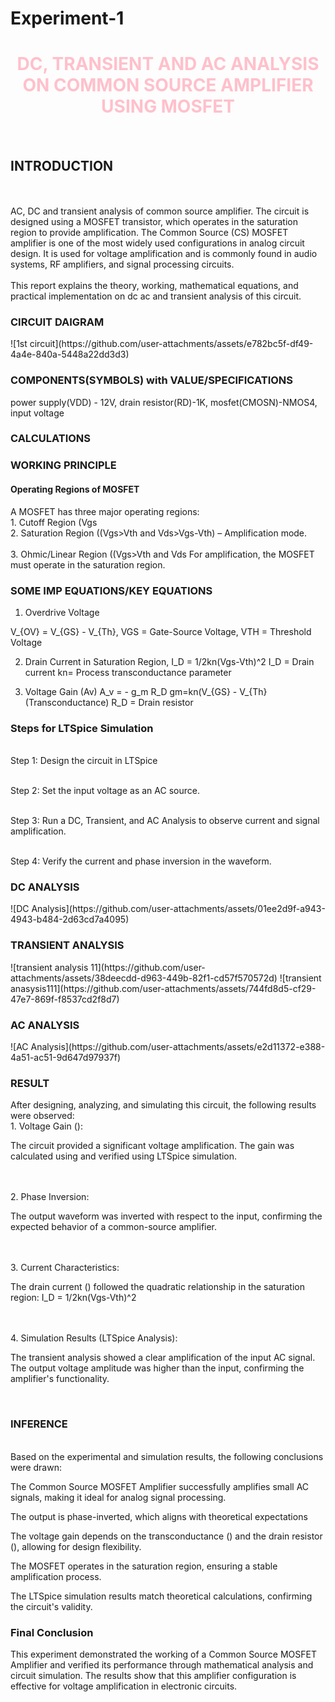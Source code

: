 # Experiment-1  
<body>
<center>
  <font color="pink">

 <h1>DC, TRANSIENT AND AC ANALYSIS ON COMMON SOURCE AMPLIFIER USING MOSFET</h1>
 </font>
 </center>
 </body>
 <br>
 <h2> INTRODUCTION </h2>  </br> 
     <br>
   AC, DC and transient analysis of common source amplifier. The circuit is designed using a MOSFET transistor, which operates in the saturation region to provide amplification.      
The Common Source (CS) MOSFET amplifier is one of the most widely used configurations in analog circuit design. It is used for voltage amplification and is commonly found in audio systems, RF amplifiers, and signal processing circuits.</br>
<br>
This report explains the theory, working, mathematical equations, and practical implementation on dc ac and transient analysis of this circuit.
</br>
<h3>CIRCUIT DAIGRAM</h3>
![1st circuit](https://github.com/user-attachments/assets/e782bc5f-df49-4a4e-840a-5448a22dd3d3)


 <h3> COMPONENTS(SYMBOLS) with VALUE/SPECIFICATIONS </h3>
 <p>
 power supply(VDD) - 12V,
 drain resistor(RD)-1K,
 mosfet(CMOSN)-NMOS4,
 input voltage<VIN) - AC signal,
 ground-0v.
 </p>

   <h3>CALCULATIONS</h3>



   
  <h3>WORKING PRINCIPLE</h3>
<h4>Operating Regions of MOSFET</h4>
A MOSFET has three major operating regions:
<br>1. Cutoff Region (Vgs<Vth) – No current flows.</br>
<br>2. Saturation Region ((Vgs>Vth and Vds>Vgs-Vth) – Amplification mode.</br>
<br>3. Ohmic/Linear Region ((Vgs>Vth and Vds<Vgs-Vth) – Acts as a resistor.</br>
For amplification, the MOSFET must operate in the saturation region.

 <h3>SOME IMP EQUATIONS/KEY EQUATIONS</h3> 

1. Overdrive Voltage

V_{OV} = V_{GS} - V_{Th},    VGS = Gate-Source Voltage,      VTH = Threshold Voltage

2. Drain Current in Saturation Region,     I_D = 1/2kn(Vgs-Vth)^2      I_D = Drain current      kn= Process transconductance parameter

3. Voltage Gain (Av)     A_v = - g_m R_D     gm=kn(V_{GS} - V_{Th}
 (Transconductance)    R_D = Drain resistor

<h3>Steps for LTSpice Simulation</h3>

<br>Step 1: Design the circuit in LTSpice</br>

<br>Step 2: Set the input voltage as an AC source.</br>

<br>Step 3: Run a DC, Transient, and AC Analysis to observe current and signal amplification.</br>

<br>Step 4: Verify the current and phase inversion in the waveform.</br>

<h3>DC ANALYSIS</h3>
![DC Analysis](https://github.com/user-attachments/assets/01ee2d9f-a943-4943-b484-2d63cd7a4095)



<h3> TRANSIENT ANALYSIS</h3>
![transient analysis 11](https://github.com/user-attachments/assets/38deecdd-d963-449b-82f1-cd57f570572d)
![transient anasysis111](https://github.com/user-attachments/assets/744fd8d5-cf29-47e7-869f-f8537cd2f8d7)




<h3>AC ANALYSIS</h3>
![AC Analysis](https://github.com/user-attachments/assets/e2d11372-e388-4a51-ac51-9d647d97937f)



<h3>RESULT</h3>
After designing, analyzing, and simulating this circuit, the following results were observed:
<br>1. Voltage Gain ():
<p>The circuit provided a significant voltage amplification.
The gain was calculated using  and verified using LTSpice simulation.</p></br>
<br>2. Phase Inversion:
<p>The output waveform was inverted with respect to the input, confirming the expected behavior of a common-source amplifier.</p><br>
<br>3. Current Characteristics:
<p>The drain current () followed the quadratic relationship in the saturation region:
 I_D = 1/2kn(Vgs-Vth)^2</p></br>
 <br>4. Simulation Results (LTSpice Analysis):
<p>The transient analysis showed a clear amplification of the input AC signal.
The output voltage amplitude was higher than the input, confirming the amplifier's functionality.</p></br>

<h3>INFERENCE</h3>
<br>Based on the experimental and simulation results, the following conclusions were drawn:

The Common Source MOSFET Amplifier successfully amplifies small AC signals, making it ideal for analog signal processing.

The output is phase-inverted, which aligns with theoretical expectations

The voltage gain depends on the transconductance () and the drain resistor (), allowing for design flexibility.

The MOSFET operates in the saturation region, ensuring a stable amplification process.

The LTSpice simulation results match theoretical calculations, confirming the circuit's validity.</br>

<h3>Final Conclusion</h3>
<p>This experiment demonstrated the working of a Common Source MOSFET Amplifier and verified its performance through mathematical analysis and circuit simulation. The results show that this amplifier configuration is effective for voltage amplification in electronic circuits.</p>






    
